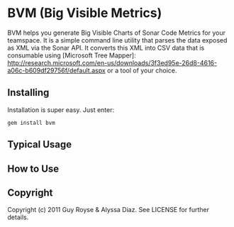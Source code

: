 BVM (Big Visible Metrics)
=========================

BVM helps you generate Big Visible Charts of Sonar Code Metrics for your teamspace.  It is a simple command line utility that parses the data exposed as XML via the Sonar API.  It converts this XML into CSV data that is consumable using [Microsoft Tree Mapper]: http://research.microsoft.com/en-us/downloads/3f3ed95e-26d8-4616-a06c-b609df29756f/default.aspx or a tool of your choice.  

Installing
----------

Installation is super easy.  Just enter:

    gem install bvm

Typical Usage
-------------

How to Use
----------

Copyright
---------

Copyright (c) 2011 Guy Royse & Alyssa Diaz. See LICENSE for further details.
